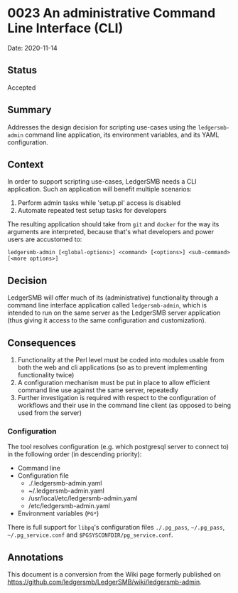 # 0023 An administrative Command Line Interface (CLI)

Date: 2020-11-14

## Status

Accepted

## Summary

Addresses the design decision for scripting use-cases using the `ledgersmb-admin`
command line application, its environment variables, and its YAML configuration.

## Context

In order to support scripting use-cases, LedgerSMB needs a CLI application.
Such an application will benefit multiple scenarios:

 1. Perform admin tasks while 'setup.pl' access is disabled
 2. Automate repeated test setup tasks for developers

The resulting application should take from `git` and `docker` for the way
its arguments are interpreted, because that's what developers and power users
are accustomed to:

```plain
ledgersmb-admin [<global-options>] <command> [<options>] <sub-command> [<more options>]
```

## Decision

LedgerSMB will offer much of its (administrative) functionality through
a command line interface application called `ledgersmb-admin`, which is
intended to run on the same server as the LedgerSMB server application
(thus giving it access to the same configuration and customization).

## Consequences

 1. Functionality at the Perl level must be coded into modules usable
    from both the web and cli applications (so as to prevent implementing
    functionality twice)
 2. A configuration mechanism must be put in place to allow efficient
    command line use against the same server, repeatedly
 3. Further investigation is required with respect to the configuration
    of workflows and their use in the command line client (as opposed to
    being used from the server)

### Configuration


The tool resolves configuration (e.g. which postgresql server to connect
to) in the following order (in descending priority):

* Command line
* Configuration file
  * ./.ledgersmb-admin.yaml
  * ~/.ledgersmb-admin.yaml
  * /usr/local/etc/ledgersmb-admin.yaml
  * /etc/ledgersmb-admin.yaml
* Environment variables (`PG*`)

There is full support for `libpq`'s configuration files `./.pg_pass`,
`~/.pg_pass`, `~/.pg_service.conf` and `$PGSYSCONFDIR/pg_service.conf`.


## Annotations

This document is a conversion from the Wiki page formerly published on
https://github.com/ledgersmb/LedgerSMB/wiki/ledgersmb-admin.